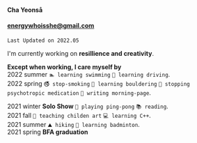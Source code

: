 #### Cha Yeonså
#### energywhoisshe@gmail.com

```
Last Updated on 2022.05
```

I'm currently working on **resillience and creativity**.

**Except when working, I care myself by**  
2022 summer `🏊 learning swimming` `🚥 learning driving`.  
2022 spring `🚭 stop-smoking` `🧗 learning bouldering` `💊 stopping psychotropic medication` `📝 writing morning-page`.  

2021 winter __Solo Show__ `🏓 playing ping-pong` `📚 reading`.   
2021 fall  `🎨 teaching childen art` `💻 learning C++`.   
2021 summer `⛰ hiking` `🏸 learning badminton`.   
2021 spring __BFA graduation__

<!--
**energywhoisshe/energywhoisshe** is a ✨ _special_ ✨ repository because its `README.md` (this file) appears on your GitHub profile.

Here are some ideas to get you started:

- 🔭 I’m currently working on ...
- 🌱 I’m currently learning ...
- 👯 I’m looking to collaborate on ...
- 🤔 I’m looking for help with ...
- 💬 Ask me about ...
- 📫 How to reach me: ...
- 😄 Pronouns: ...
- ⚡ Fun fact: ...
-->
